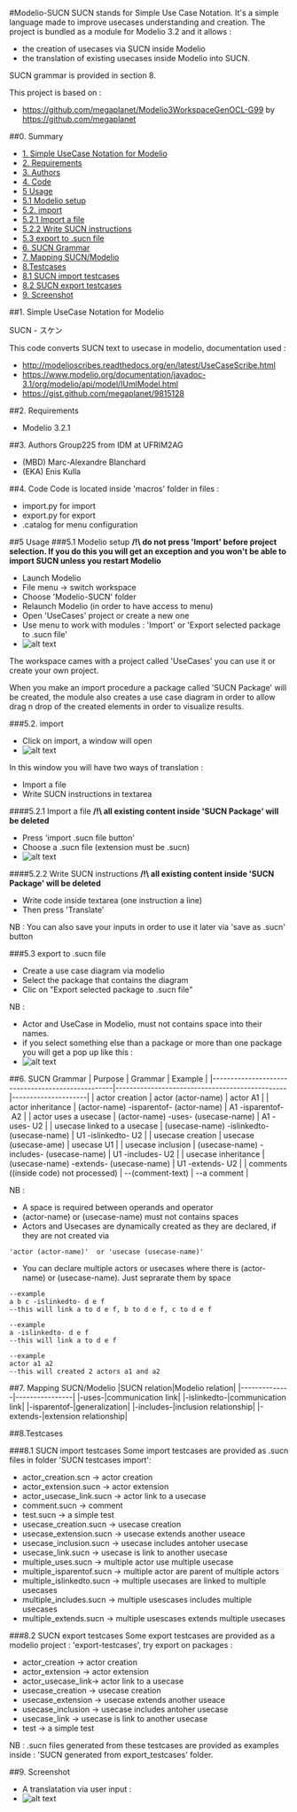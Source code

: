 #Modelio-SUCN
SUCN stands for Simple Use Case Notation. It's a simple language made to improve usecases understanding and creation. The project is bundled as a module for Modelio 3.2 and it allows :
- the creation of usecases via SUCN inside Modelio
- the translation of existing usecases inside Modelio into SUCN.

SUCN grammar is provided in section 8.

This project is based on :
- https://github.com/megaplanet/Modelio3WorkspaceGenOCL-G99 by https://github.com/megaplanet

##0. Summary
- [1. Simple UseCase Notation for Modelio](https://github.com/MarcAlx/Modelio-SUCN#1-simple-usecase-notation-for-modelio)
- [2. Requirements](https://github.com/MarcAlx/Modelio-SUCN#2-requirements)
- [3. Authors](https://github.com/MarcAlx/Modelio-SUCN#3-authors)
- [4. Code](https://github.com/MarcAlx/Modelio-SUCN#4-code)
- [5 Usage](https://github.com/MarcAlx/Modelio-SUCN#5-usage)
- [5.1 Modelio setup](https://github.com/MarcAlx/Modelio-SUCN#51-modelio-setup)
- [5.2. import](https://github.com/MarcAlx/Modelio-SUCN#52-import)
- [5.2.1 Import a file](https://github.com/MarcAlx/Modelio-SUCN#521-import-a-file)
- [5.2.2 Write SUCN instructions](https://github.com/MarcAlx/Modelio-SUCN#522-write-sucn-instructions)
- [5.3 export to .sucn file](https://github.com/MarcAlx/Modelio-SUCN#53-export-to-sucn-file)
- [6. SUCN Grammar](https://github.com/MarcAlx/Modelio-SUCN#6-sucn-grammar)
- [7. Mapping SUCN/Modelio](https://github.com/MarcAlx/Modelio-SUCN#7-mapping-sucnmodelio)
- [8.Testcases](https://github.com/MarcAlx/Modelio-SUCN#8testcases)
- [8.1 SUCN import testcases](https://github.com/MarcAlx/Modelio-SUCN#81-sucn-import-testcases)
- [8.2 SUCN export testcases](https://github.com/MarcAlx/Modelio-SUCN#82-sucn-export-testcases)
- [9. Screenshot](https://github.com/MarcAlx/Modelio-SUCN#9-screenshot)


##1. Simple UseCase Notation for Modelio

SUCN - スケン

This code converts SUCN text to usecase in modelio, documentation used :
- http://modelioscribes.readthedocs.org/en/latest/UseCaseScribe.html
- https://www.modelio.org/documentation/javadoc-3.1/org/modelio/api/model/IUmlModel.html
- https://gist.github.com/megaplanet/9815128

##2. Requirements
- Modelio 3.2.1

##3. Authors
Group225 from IDM at UFRIM2AG
- (MBD) Marc-Alexandre Blanchard
- (EKA) Enis Kulla 

##4. Code 
Code is located inside 'macros' folder
in files :
- import.py for import
- export.py for export
- .catalog for menu configuration

##5 Usage
###5.1 Modelio setup
**/!\ do not press 'Import' before project selection. If you do this you will get an exception and you won't be able to import SUCN unless you restart Modelio**
- Launch Modelio
- File menu -> switch workspace
- Choose 'Modelio-SUCN' folder
- Relaunch Modelio (in order to have access to menu)
- Open 'UseCases' project or create a new one
- Use menu to work with modules : 'Import' or 'Export selected package to .sucn file'
- ![alt text](screenshots/menu.png "menu screenshot")

The workspace cames with a project called 'UseCases' you can use it or create your own project. 

When you make an import procedure a package called 'SUCN Package' will be created, the module also creates a use case diagram in order to allow drag n drop of the created elements in order to visualize results.

###5.2. import
- Click on import, a window will open
- ![alt text](screenshots/mw.png "mainwindow screenshot")

In this window you will have two ways of translation :
- Import a file
- Write SUCN instructions in textarea

####5.2.1 Import a file
**/!\ all existing content inside 'SUCN Package' will be deleted**
- Press 'import .sucn file button'
- Choose a .sucn file (extension must be .sucn)
- ![alt text](screenshots/fd.png "filedialog sreenshot")

####5.2.2 Write SUCN instructions
**/!\ all existing content inside 'SUCN Package' will be deleted**
- Write code inside textarea (one instruction a line)
- Then press 'Translate'

NB : You can also save your inputs in order to use it later via 'save as .sucn' button

###5.3 export to .sucn file
- Create a use case diagram via modelio
- Select the package that contains the diagram
- Clic on "Export selected package to .sucn file"

NB : 
- Actor and UseCase in Modelio, must not contains space into their names.
- if you select something else than a package or more than one package you will get a pop up like this :
- ![alt text](screenshots/popup.png "pop warning")

##6. SUCN Grammar
| Purpose                                          | Grammar                                        | Example             |
|--------------------------------------------------|------------------------------------------------|---------------------|
| actor creation                                   | actor (actor-name)                             | actor A1            |
| actor inheritance                                | (actor-name) -isparentof- (actor-name)       | A1 -isparentof- A2  |
| actor uses a usecase | (actor-name) -uses- (usecase-name)             | A1 -uses- U2        |
| usecase linked to a usecase | (usecase-name) -islinkedto- (usecase-name)     | U1 -islinkedto- U2  |
| usecase creation                                 | usecase (usecase-ame)                          | usecase U1          |
| usecase inclusion                                | (usecase-name) -includes- (usecase-name)       | U1 -includes- U2    |
| usecase inheritance                              | (usecase-name) -extends- (usecase-name)        | U1 -extends- U2     |
| comments ((inside code) not processed)           | --(comment-text)                               | --a comment         |

NB : 
- A space is required between operands and operator
- (actor-name) or (usecase-name) must not contains spaces
- Actors and Usecases are dynamically created as they are declared, if they are not created via 
```
'actor (actor-name)'  or 'usecase (usecase-name)'
```
- You can declare multiple actors or usecases where there is (actor-name) or (usecase-name). Just seprarate them by space
```
--example
a b c -islinkedto- d e f
--this will link a to d e f, b to d e f, c to d e f
```
```
--example
a -islinkedto- d e f
--this will link a to d e f
```
```
--example
actor a1 a2
--this will created 2 actors a1 and a2
```

##7. Mapping SUCN/Modelio
|SUCN relation|Modelio relation|
|--------------|----------------|
|-uses-|communication link|
|-islinkedto-|communication link|
|-isparentof-|generalization|
|-includes-|inclusion relationship|
|-extends-|extension relationship|

##8.Testcases

###8.1 SUCN import testcases
Some import testcases are provided as .sucn files in folder 'SUCN testcases import':
- actor_creation.scn -> actor creation
- actor_extension.sucn -> actor extension
- actor_usecase_link.sucn -> actor link to a usecase
- comment.sucn -> comment
- test.sucn -> a simple test
- usecase_creation.sucn -> usecase creation
- usecase_extension.sucn -> usecase extends another useace
- usecase_inclusion.sucn -> usecase includes antoher usecase
- usecase_link.sucn -> usecase is link to another usecase
- multiple_uses.sucn -> multiple actor use multiple usecase
- multiple_isparentof.sucn -> multiple actor are parent of multiple actors
- multiple_islinkedto.sucn -> multiple usecases are linked to multiple usecases
- multiple_includes.sucn -> multiple usescases includes multiple usecases
- multiple_extends.sucn -> multiple usescases extends multiple usecases

###8.2 SUCN export testcases
Some export testcases are provided as a modelio project : 'export-testcases', try export on packages :
- actor_creation -> actor creation
- actor_extension -> actor extension
- actor_usecase_link-> actor link to a usecase
- usecase_creation -> usecase creation
- usecase_extension -> usecase extends another useace
- usecase_inclusion -> usecase includes antoher usecase
- usecase_link -> usecase is link to another usecase
- test -> a simple test

NB : .sucn files generated from these testcases are provided as examples inside : 'SUCN generated from export_testcases' folder.

##9. Screenshot
- A translatation via user input :
- ![alt text](screenshots/sample1.png "sample 1")
